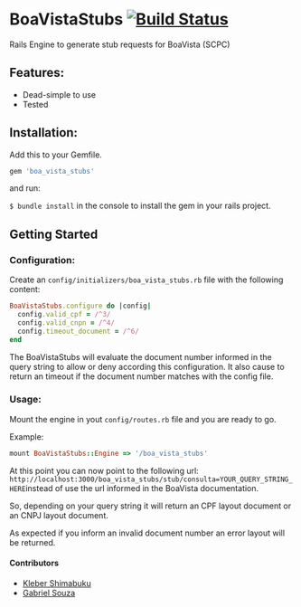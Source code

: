 # BoaVistaStubs [![Build Status](https://travis-ci.org/klebershimabuku/boa_vista_stubs.svg?branch=master)](https://travis-ci.org/klebershimabuku/boa_vista_stubs)

Rails Engine to generate stub requests for BoaVista (SCPC)

## Features:
* Dead-simple to use
* Tested


## Installation:

Add this to your Gemfile.
```ruby
gem 'boa_vista_stubs'
````
and run:

`$ bundle install` in the console to install the gem in your rails project.

## Getting Started


### Configuration:

Create an `config/initializers/boa_vista_stubs.rb` file with the following content:

```ruby
BoaVistaStubs.configure do |config|
  config.valid_cpf = /^3/
  config.valid_cnpn = /^4/
  config.timeout_document = /^6/
end
```

The BoaVistaStubs will evaluate the document number informed in the query string to allow or deny according this configuration. It also cause to return an timeout if the document number matches with the config file.

### Usage:
Mount the engine in yout `config/routes.rb` file and you are ready to go.

Example:
```ruby
mount BoaVistaStubs::Engine => '/boa_vista_stubs'
```

At this point you can now point to the following url:
`http://localhost:3000/boa_vista_stubs/stub/consulta=YOUR_QUERY_STRING_HERE`instead of use the url informed in the BoaVista documentation.

So, depending on your query string it will return an CPF layout document or an CNPJ layout document.

As expected if you inform an invalid document number an error layout will be returned.

#### Contributors
* [Kleber Shimabuku](https://github.com/klebershimabuku)
* [Gabriel Souza](https://github.com/gabrielmalakias)
